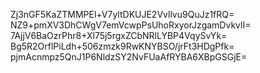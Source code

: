 Zj3nGF5KaZTMMPEl+V7yltDKUJE2Vvllvu9QuJz1fRQ=
NZ9+pmXV3DhCWgV7emVcwpPsUhoRxyorJzgamDvkvlI=
7AjjV6BaOzrPhr8+Xl75j5rgxZCbNRlLYBP4VqySvYk=
Bg5R2OrflPiLdh+506zmzk9RwKNYBSO/jrFt3HDgPfk=
pjmAcnmpz5QnJ1P6NldzSY2NvFUaAfRYBA6XBpGSGjE=
